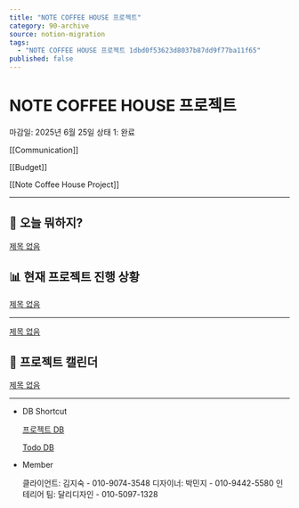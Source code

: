 ```yaml
---
title: "NOTE COFFEE HOUSE 프로젝트"
category: 90-archive
source: notion-migration
tags:
  - "NOTE COFFEE HOUSE 프로젝트 1dbd0f53623d8037b87dd9f77ba11f65"
published: false
---
```


# NOTE COFFEE HOUSE 프로젝트

마감일: 2025년 6월 25일
상태 1: 완료

[[Communication]]

[[Budget]]

[[Note Coffee House Project]]

***

## 📝 오늘 뭐하지?

[제목 없음](NOTE%20COFFEE%20HOUSE%20%ED%94%84%EB%A1%9C%EC%A0%9D%ED%8A%B8/%EC%A0%9C%EB%AA%A9%20%EC%97%86%EC%9D%8C.csv)

## 📊 현재 프로젝트 진행 상황

[제목 없음](NOTE%20COFFEE%20HOUSE%20%ED%94%84%EB%A1%9C%EC%A0%9D%ED%8A%B8/%EC%A0%9C%EB%AA%A9%20%EC%97%86%EC%9D%8C.csv)

***

[제목 없음](NOTE%20COFFEE%20HOUSE%20%ED%94%84%EB%A1%9C%EC%A0%9D%ED%8A%B8/%EC%A0%9C%EB%AA%A9%20%EC%97%86%EC%9D%8C.csv)

## 📅 프로젝트 캘린더

[제목 없음](NOTE%20COFFEE%20HOUSE%20%ED%94%84%EB%A1%9C%EC%A0%9D%ED%8A%B8/%EC%A0%9C%EB%AA%A9%20%EC%97%86%EC%9D%8C.csv)

***

* DB Shortcut

  [프로젝트 DB](NOTE%20COFFEE%20HOUSE%20%ED%94%84%EB%A1%9C%EC%A0%9D%ED%8A%B8/%ED%94%84%EB%A1%9C%EC%A0%9D%ED%8A%B8%20DB.csv)

  [Todo DB](NOTE%20COFFEE%20HOUSE%20%ED%94%84%EB%A1%9C%EC%A0%9D%ED%8A%B8/Todo%20DB.csv)

* Member

  클라이언트: 김지숙 - 010-9074-3548
  디자이너: 박민지 - 010-9442-5580
  인테리어 팀: 달리디자인 - 010-5097-1328

[](NOTE%20COFFEE%20HOUSE%20%ED%94%84%EB%A1%9C%EC%A0%9D%ED%8A%B8/%EC%A0%9C%EB%AA%A9%20%EC%97%86%EC%9D%8C%2020bd0f53623d809387aaca48a803b055.md)
